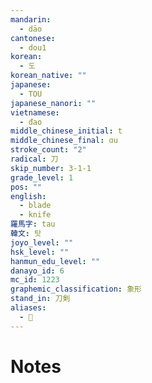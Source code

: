 ```yaml
---
mandarin:
  - dāo
cantonese:
  - dou1
korean:
  - 도
korean_native: ""
japanese:
  - TOU
japanese_nanori: ""
vietnamese:
  - đao
middle_chinese_initial: t
middle_chinese_final: ɑu
stroke_count: "2"
radical: 刀
skip_number: 3-1-1
grade_level: 1
pos: ""
english:
  - blade
  - knife
羅馬字: tau
韓文: 탓
joyo_level: ""
hsk_level: ""
hanmun_edu_level: ""
danayo_id: 6
mc_id: 1223
graphemic_classification: 象形
stand_in: 刀剣
aliases:
  - 𠚣
---
```


# Notes
